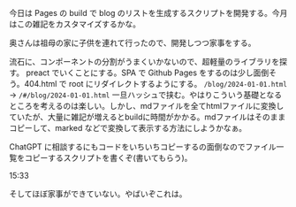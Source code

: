 今日は Pages の build で blog のリストを生成するスクリプトを開発する。今月はこの雑記をカスタマイズするかな。

奥さんは祖母の家に子供を連れて行ったので、開発しつつ家事をする。

流石に、コンポーネントの分割がうまくいかないので、超軽量のライブラリを探す。 preact でいくことにする。SPA で Github Pages をするのは少し面倒そう。404.html で root にリダイレクトするようにする。 `/blog/2024-01-01.html` -> `/#/blog/2024-01-01.html` 一旦ハッシュで挟む。やはりこういう基礎となるところを考えるのは楽しい。しかし、mdファイルを全てhtmlファイルに変換していたが、大量に雑記が増えるとbuildに時間がかかる。mdファイルはそのままコピーして、marked などで変換して表示する方法にしようかなぁ。

ChatGPT に相談するにもコードをいちいちコピーするの面倒なのでファイル一覧をコピーするスクリプトを書くぞ(書いてもらう)。

15:33

そしてほぼ家事ができていない。やばいぞこれは。